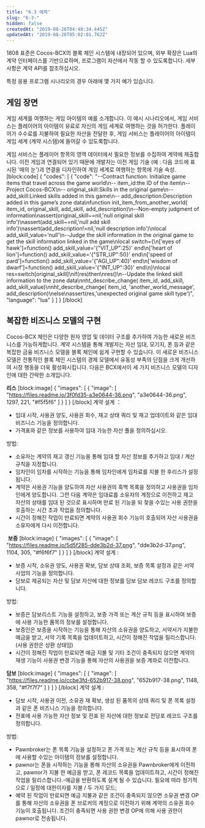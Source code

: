 ```yaml
---
title: "6.3 예제"
slug: "6-3-"
hidden: false
createdAt: "2019-08-26T04:48:34.445Z"
updatedAt: "2019-08-26T05:02:01.762Z"
---
```

1808 표준은 Cocos-BCX의 블록 체인 시스템에 내장되어 있으며, 외부 확장은 Lua의 계약 인터페이스를 기반으로하며, 프로그램이 자산에서 작동 할 수 있도록합니다. 세부 사항은 계약 API를 참조하십시오.

특정 응용 프로그램 시나리오의 경우 아래에 몇 가지 예가 있습니다.


## 게임 장면

게임 세계를 여행하는 게임 아이템의 예를 소개합니다. 이 예시 시나리오에서, 게임 서비스는 플레이어의 아이템이 유료로 자신의 게임 세계로 여행하는 것을 허가한다. 플레이어가 수수료를 지불하여 필요한 자산을 전달한 후, 게임 서비스는 플레이어의 아이템이 게임 세계 (계약 시스템)에 들어갈 수 있도록합니다.

게임 서비스는 플레이어 항목의 영역 데이터에서 필요한 정보를 수집하여 계약에 제출합니다. 이전 게임과 연결되어 있기 때문에 개발자는 이전 게임 기술 (예 : 다음 코드에 표시된 '매의 눈')과 연결을 디자인하여 게임 세계로 여행하는 항목에 기술 속성.
[block:code]
{
  "codes": [
    {
      "code": "--Contract function: Initialize game items that travel across the game world\n-- item_id:the ID of the item\n--Project Cocos-BCX\n-- original_skill:Skills in the original game\n-- add_skill:Linked skills added in this game\n-- add_description:Description added in this game’s zone data\nfunction init_item_from_another_world( item_id, original_skill, add_skill, add_description)\n--Non-empty judgment of information\nassert(original_skill~=nil,'null original skill info')\nassert(add_skill~=nil,'null add skill info')\nassert(add_description!=nil,'null description info')\nlocal add_skill_value='null'\n--Judge the skill information in the original game to get the skill information linked in the game\nlocal switch={\n['eyes of hawk']=function() add_skill_value='{\"VIT_UP\":25}' end\n['heart of lion']=function() add_skill_value='{\"STR_UP\":50}' end\n['speed of pard']=function() add_skill_value='{\"AGI_UP\":40}' end\n['wisdom of dwarf']=function() add_skill_value='{\"INT_UP\":30}' end\n}\nlocal res=switch[original_skill]\nif(res)then\nres()\n--Update the linked skill information to the zone data\nnht_describe_change( item_id, add_skill, add_skill_value)\nnht_describe_change( item_id, 'another_world_message', add_description)\nelse\nassert(res,'unexpected original game skill type')",
      "language": "lua"
    }
  ]
}
[/block]
## 복잡한 비즈니스 모델의 구현

Cocos-BCX 체인은 다양한 원자 영업 및 데이터 구조를 추가하여 가능한 새로운 비즈니스를 가능하게합니다. 계약 시스템을 통해 개발자는 자산 임대, 모기지, 폰 등과 같은 복잡한 금융 비즈니스 모델을 블록 체인에 쉽게 구현할 수 있습니다. 이 새로운 비즈니스 모델은 전통적인 블록 체인 시스템의 경제 모델에서 유동성 부족의 단점을 크게 개선하여 시장 행동을 더욱 활성화시킵니다. 다음은 BCX에서이 세 가지 비즈니스 모델의 디자인에 대한 간략한 소개입니다.

**리스**
[block:image]
{
  "images": [
    {
      "image": [
        "https://files.readme.io/3f0fd35-a3e0644-36.png",
        "a3e0644-36.png",
        1297,
        221,
        "#f5f5f6"
      ]
    }
  ]
}
[/block]
계약 설계 ：
* 임대 시작, 사용권 양도, 사용권 회수, 재고 상태 쿼리 및 재고 업데이트와 같은 임대 비즈니스 기능을 정의합니다.
* 가격표와 같은 정보를 사용하여 임대 가능한 자산 풀을 정의하십시오.

방법:
* 소유자는 계약의 재고 갱신 기능을 통해 임대 할 자산 정보를 추가하고 임대 / 계산 규칙을 ​​지정합니다.
* 임차인이 임차를 시작하는 기능을 통해 임차인에게 임차료를 지불 한 후리스가 설정됩니다.
* 계약은 사용권 기능을 양도하여 자산 사용권의 흑백 목록을 정의하고 사용권을 임차인에게 양도합니다. 그런 다음 계약은 임대료를 소유자의 계정으로 이전하고 재고 자산의 상태를 임대 된 것으로 표시하며 만료 된 기능을 되 찾을 수있는 사용 권한을 호출하는 시간 초과 작업을 정의합니다.
* 시간이 정해진 작업이 만료되면 계약의 사용권 회수 기능이 호출되어 자산 사용권을 소유자에게 다시 이전합니다.


 **보증**
[block:image]
{
  "images": [
    {
      "image": [
        "https://files.readme.io/5d5f285-dde3b2d-37.png",
        "dde3b2d-37.png",
        1104,
        305,
        "#f6f6f7"
      ]
    }
  ]
}
[/block]
계약 설계 :
* 보증 시작, 소유권 양도, 사용권 확보, 담보 상태 조회, 보증 목록 설정과 같은 서약 사업의 기능을 정의합니다.
* 담보로 제공되는 자산 및 담보 자산에 대한 정보를 담보 담보 레코드 구조를 정의합니다.

방법:
* 보증은 담보리스트 기능을 설정하고, 보증 가격 또는 계산 규칙 등을 표시하여 보증에 사용 가능한 품목의 정보를 설정합니다.
* 보증인은 보증을 시작하는 기능을 통해 자산의 소유권을 양도하고, 서약서가 지불한 예금을 받고, 서약 기록 목록을 업데이트하고, 시간이 정해진 작업을 릴리스합니다. (사용 권한은 상환 상태임)
* 시간이 정해진 작업이 만료되면 예금 지불 및 기타 조건이 충족되지 않으면 계약의 재생 기능이 사용권 변경 기능을 통해 자산의 사용권을 보증 계좌로 이전합니다.

**담보**
[block:image]
{
  "images": [
    {
      "image": [
        "https://files.readme.io/ccbe3fd-652b917-38.png",
        "652b917-38.png",
        1148,
        358,
        "#f7f7f7"
      ]
    }
  ]
}
[/block]
계약 설계 :
* 담보 시작, 사용권 이전, 소유권 재 확보, 생성 된 품목의 상태 쿼리 및 폰 목록 설정과 같은 폰 비즈니스 기능을 정의합니다.
* 전표에 사용 가능한 자산 정보 및 전표 된 자산에 대한 정보로 전당포 레코드 구조를 정의합니다.

방법:
* Pawnbroker는 폰 목록 기능을 설정하고 폰 가격 또는 계산 규칙 등을 표시하여 폰에 사용할 수있는 아이템의 정보를 설정합니다.
* pawnor는 폰을 시작하는 기능을 통해 자산의 소유권을 Pawnbroker에게 이전하고, pawnor가 지불 한 예금을 받고, 폰 레코드 목록을 업데이트하고, 시간이 정해진 작업을 릴리스합니다.-예금을 반환하도록 설계 될 수 있습니다. 필요에 따라 정기적으로 / 일정에 대한이자를 지불 / 두 가지 모드;
* 예약 된 작업이 만료되면 예금 지불과 같은 조건이 충족되지 않으면 소유권 변경 OP를 통해 자산의 소유권을 폰 브로커의 계정으로 이전하기 위해 계약의 소유권 회수 기능이 호출됩니다. 조건이 충족되면 사용 권한 변경 OP에 의해 사용 권한이 pawnor로 전송됩니다.